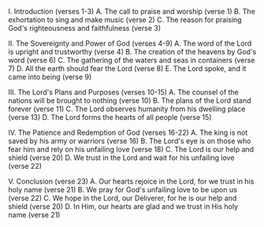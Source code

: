 I. Introduction (verses 1-3)
    A. The call to praise and worship (verse 1)
    B. The exhortation to sing and make music (verse 2)
    C. The reason for praising God's righteousness and faithfulness (verse 3)

II. The Sovereignty and Power of God (verses 4-9)
    A. The word of the Lord is upright and trustworthy (verse 4)
    B. The creation of the heavens by God's word (verse 6)
    C. The gathering of the waters and seas in containers (verse 7)
    D. All the earth should fear the Lord (verse 8)
    E. The Lord spoke, and it came into being (verse 9)

III. The Lord's Plans and Purposes (verses 10-15)
    A. The counsel of the nations will be brought to nothing (verse 10)
    B. The plans of the Lord stand forever (verse 11)
    C. The Lord observes humanity from his dwelling place (verse 13)
    D. The Lord forms the hearts of all people (verse 15)

IV. The Patience and Redemption of God (verses 16-22)
    A. The king is not saved by his army or warriors (verse 16)
    B. The Lord's eye is on those who fear him and rely on his unfailing love (verse 18)
    C. The Lord is our help and shield (verse 20)
    D. We trust in the Lord and wait for his unfailing love (verse 22)

V. Conclusion (verse 23)
    A. Our hearts rejoice in the Lord, for we trust in his holy name (verse 21)
    B. We pray for God's unfailing love to be upon us (verse 22)
    C. We hope in the Lord, our Deliverer, for he is our help and shield (verse 20)
    D. In Him, our hearts are glad and we trust in His holy name (verse 21)